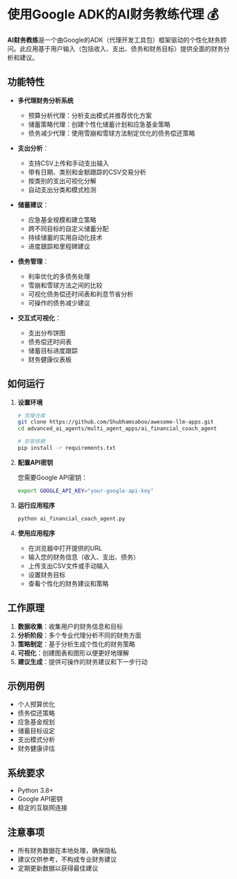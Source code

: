 # 使用Google ADK的AI财务教练代理 💰

**AI财务教练**是一个由Google的ADK（代理开发工具包）框架驱动的个性化财务顾问。此应用基于用户输入（包括收入、支出、债务和财务目标）提供全面的财务分析和建议。

## 功能特性

- **多代理财务分析系统**
    - 预算分析代理：分析支出模式并推荐优化方案
    - 储蓄策略代理：创建个性化储蓄计划和应急基金策略
    - 债务减少代理：使用雪崩和雪球方法制定优化的债务偿还策略

- **支出分析**：
  - 支持CSV上传和手动支出输入
  - 带有日期、类别和金额跟踪的CSV交易分析
  - 按类别的支出可视化分解
  - 自动支出分类和模式检测

- **储蓄建议**：
  - 应急基金规模和建立策略
  - 跨不同目标的自定义储蓄分配
  - 持续储蓄的实用自动化技术
  - 进度跟踪和里程碑建议

- **债务管理**：
  - 利率优化的多债务处理
  - 雪崩和雪球方法之间的比较
  - 可视化债务偿还时间表和利息节省分析
  - 可操作的债务减少建议

- **交互式可视化**：
  - 支出分布饼图
  - 债务偿还时间表
  - 储蓄目标进度跟踪
  - 财务健康仪表板

## 如何运行

1. **设置环境**
   ```bash
   # 克隆仓库
   git clone https://github.com/Shubhamsaboo/awesome-llm-apps.git
   cd advanced_ai_agents/multi_agent_apps/ai_financial_coach_agent
   
   # 安装依赖
   pip install -r requirements.txt
   ```

2. **配置API密钥**
   
   您需要Google API密钥：
   ```bash
   export GOOGLE_API_KEY="your-google-api-key"
   ```

3. **运行应用程序**
   ```bash
   python ai_financial_coach_agent.py
   ```

4. **使用应用程序**
   - 在浏览器中打开提供的URL
   - 输入您的财务信息（收入、支出、债务）
   - 上传支出CSV文件或手动输入
   - 设置财务目标
   - 查看个性化的财务建议和策略

## 工作原理

1. **数据收集**：收集用户的财务信息和目标
2. **分析阶段**：多个专业代理分析不同的财务方面
3. **策略制定**：基于分析生成个性化的财务策略
4. **可视化**：创建图表和图形以便更好地理解
5. **建议生成**：提供可操作的财务建议和下一步行动

## 示例用例

- 个人预算优化
- 债务偿还策略
- 应急基金规划
- 储蓄目标设定
- 支出模式分析
- 财务健康评估

## 系统要求

- Python 3.8+
- Google API密钥
- 稳定的互联网连接

## 注意事项

- 所有财务数据在本地处理，确保隐私
- 建议仅供参考，不构成专业财务建议
- 定期更新数据以获得最佳建议
